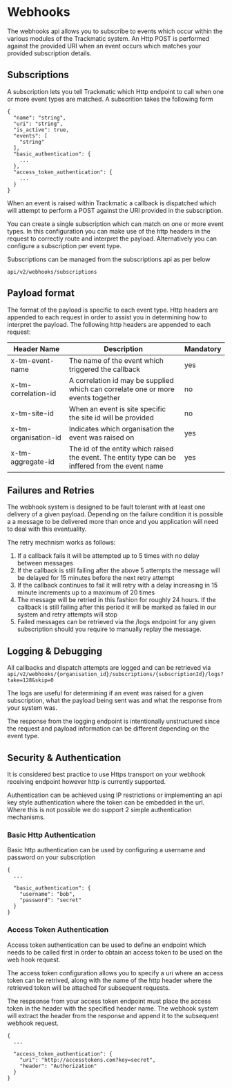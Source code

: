 # Webhooks

The webhooks api allows you to subscribe to events which occur within the various modules of the Trackmatic system. An Http POST is performed against the provided URI when an event occurs which matches your provided subscription details.

## Subscriptions

A subscription lets you tell Trackmatic which Http endpoint to call when one or more event types are matched. A subscrition takes the following form

```
{
  "name": "string",
  "uri": "string",
  "is_active": true,
  "events": [
    "string"
  ],
  "basic_authentication": {
    ...
  },
  "access_token_authentication": {
    ...
  }
}
```

When an event is raised within Trackmatic a callback is dispatched which will attempt to perform a POST against the URI provided in the subscription.

You can create a single subscription which can match on one or more event types. In this configuration you can make use of the http headers in the request to correctly route and interpret the payload. Alternatively you can configure a subscription per event type.

Subscriptions can be managed from the subscriptions api as per below

```
api/v2/webhooks/subscriptions
```

## Payload format

The format of the payload is specific to each event type. Http headers are appended to each request in order to assist you in determining how to interpret the payload. The following http headers are appended to each request:

|Header Name|Description|Mandatory|
|-----------|-----------|---|
|x-tm-event-name|The name of the event which triggered the callback|yes|
|x-tm-correlation-id|A correlation id may be supplied which can correlate one or more events together|no|
|x-tm-site-id|When an event is site specific the site id will be provided|no|
|x-tm-organisation-id|Indicates which organisation the event was raised on|yes|
|x-tm-aggregate-id|The id of the entity which raised the event. The entity type can be inffered from the event name|yes|

## Failures and Retries

The webhook system is designed to be fault tolerant with at least one delivery of a given payload. Depending on the failure condition it is possible a a message to be delivered more than once and you application will need to deal with this eventuality.

The retry mechnism works as follows:

1. If a callback fails it will be attempted up to 5 times with no delay between messages
2. If the callback is still failing after the above 5 attempts the message will be delayed for 15 minutes before the next retry attempt
3. If the callback continues to fail it will retry with a delay increasing in 15 minute increments up to a maximum of 20 times
4. The message will be retried in this fashion for roughly 24 hours. If the callback is still failing after this period it will be marked as failed in our system and retry attempts will stop
5. Failed messages can be retrieved via the /logs endpoint for any given subscription should you require to manually replay the message.

## Logging & Debugging

All callbacks and dispatch attempts are logged and can be retrieved via `api/v2/webhooks/{organisation_id}/subscriptions/{subscriptionId}/logs?take=128&skip=0`

The logs are useful for determining if an event was raised for a given subscription, what the payload being sent was and what the response from your system was.

The response from the logging endpoint is intentionally unstructured since the request and payload information can be different depending on the event type.

## Security & Authentication

It is considered best practice to use Https transport on your webhook receiving endpoint however http is currently supported.

Authentication can be achieved using IP restrictions or implementing an api key style authentication where the token can be embedded in the url. Where this is not possible we do support 2 simple authentication mechanisms.

### Basic Http Authentication

Basic http authentication can be used by configuring a username and password on your subscription

```
{
  ...

  "basic_authentication": {
    "username": "bob",
    "password": "secret"
  }
}
```

### Access Token Authentication

Access token authentication can be used to define an endpoint which needs to be called first in order to obtain an access token to be used on the web hook request.

The access token configuration allows you to specify a uri where an access token can be retrived, along with the name of the http header where the retrieved token will be attached for subsequent requests.

The respsonse from your access token endpoint must place the access token in the header with the specified header name. The webhook system will extract the header from the response and append it to the subsequent webhook request.

```
{
  ...

  "access_token_authentication": {
    "uri": "http://accesstokens.com?key=secret",
    "header": "Authorization"
  }
}
```